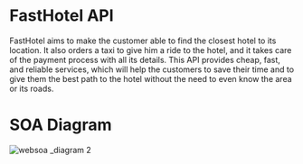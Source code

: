 # FastHotel API
FastHotel aims to make the customer able to find the closest hotel to its location. It also orders a taxi to give him a ride to the hotel, and it takes care of the payment process with all its details.
This API provides cheap, fast, and reliable services, which will help the customers to save their time and to give them the best path to the hotel without the need to even know the area or its roads.
# SOA Diagram

![websoa _diagram 2](https://user-images.githubusercontent.com/37571215/50399502-9b106380-0788-11e9-9b06-b0f369fb2bea.png)
